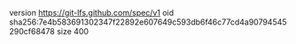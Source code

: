 version https://git-lfs.github.com/spec/v1
oid sha256:7e4b583691302347f22892e607649c593db6f46c77cd4a90794545290cf68478
size 400
